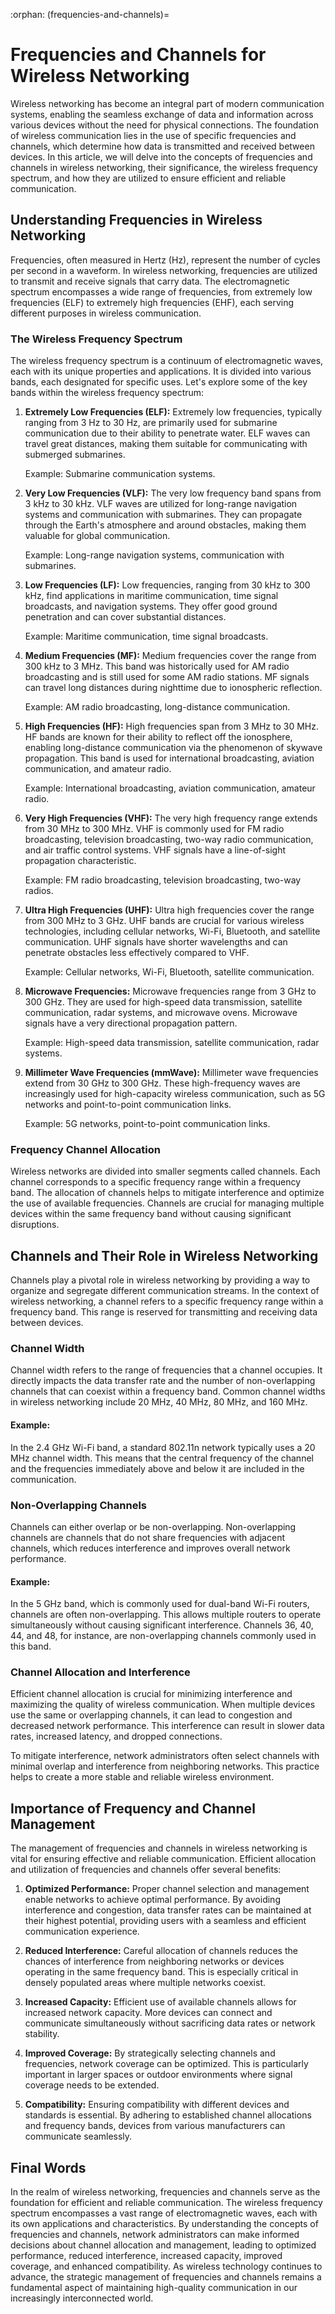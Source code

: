:orphan:
(frequencies-and-channels)=

# Frequencies and Channels for Wireless Networking

Wireless networking has become an integral part of modern communication systems, enabling the seamless exchange of data and information across various devices without the need for physical connections. The foundation of wireless communication lies in the use of specific frequencies and channels, which determine how data is transmitted and received between devices. In this article, we will delve into the concepts of frequencies and channels in wireless networking, their significance, the wireless frequency spectrum, and how they are utilized to ensure efficient and reliable communication.

## Understanding Frequencies in Wireless Networking

Frequencies, often measured in Hertz (Hz), represent the number of cycles per second in a waveform. In wireless networking, frequencies are utilized to transmit and receive signals that carry data. The electromagnetic spectrum encompasses a wide range of frequencies, from extremely low frequencies (ELF) to extremely high frequencies (EHF), each serving different purposes in wireless communication.

### The Wireless Frequency Spectrum

The wireless frequency spectrum is a continuum of electromagnetic waves, each with its unique properties and applications. It is divided into various bands, each designated for specific uses. Let's explore some of the key bands within the wireless frequency spectrum:

1. **Extremely Low Frequencies (ELF):**
Extremely low frequencies, typically ranging from 3 Hz to 30 Hz, are primarily used for submarine communication due to their ability to penetrate water. ELF waves can travel great distances, making them suitable for communicating with submerged submarines.

    Example: Submarine communication systems.

2. **Very Low Frequencies (VLF):**
The very low frequency band spans from 3 kHz to 30 kHz. VLF waves are utilized for long-range navigation systems and communication with submarines. They can propagate through the Earth's atmosphere and around obstacles, making them valuable for global communication.

    Example: Long-range navigation systems, communication with submarines.

3. **Low Frequencies (LF):**
Low frequencies, ranging from 30 kHz to 300 kHz, find applications in maritime communication, time signal broadcasts, and navigation systems. They offer good ground penetration and can cover substantial distances.

    Example: Maritime communication, time signal broadcasts.

4. **Medium Frequencies (MF):**
Medium frequencies cover the range from 300 kHz to 3 MHz. This band was historically used for AM radio broadcasting and is still used for some AM radio stations. MF signals can travel long distances during nighttime due to ionospheric reflection.

    Example: AM radio broadcasting, long-distance communication.

5. **High Frequencies (HF):**
High frequencies span from 3 MHz to 30 MHz. HF bands are known for their ability to reflect off the ionosphere, enabling long-distance communication via the phenomenon of skywave propagation. This band is used for international broadcasting, aviation communication, and amateur radio.

    Example: International broadcasting, aviation communication, amateur radio.

6. **Very High Frequencies (VHF):**
The very high frequency range extends from 30 MHz to 300 MHz. VHF is commonly used for FM radio broadcasting, television broadcasting, two-way radio communication, and air traffic control systems. VHF signals have a line-of-sight propagation characteristic.

    Example: FM radio broadcasting, television broadcasting, two-way radios.

7. **Ultra High Frequencies (UHF):**
Ultra high frequencies cover the range from 300 MHz to 3 GHz. UHF bands are crucial for various wireless technologies, including cellular networks, Wi-Fi, Bluetooth, and satellite communication. UHF signals have shorter wavelengths and can penetrate obstacles less effectively compared to VHF.

    Example: Cellular networks, Wi-Fi, Bluetooth, satellite communication.

8. **Microwave Frequencies:**
Microwave frequencies range from 3 GHz to 300 GHz. They are used for high-speed data transmission, satellite communication, radar systems, and microwave ovens. Microwave signals have a very directional propagation pattern.

    Example: High-speed data transmission, satellite communication, radar systems.

9. **Millimeter Wave Frequencies (mmWave):**
Millimeter wave frequencies extend from 30 GHz to 300 GHz. These high-frequency waves are increasingly used for high-capacity wireless communication, such as 5G networks and point-to-point communication links.

    Example: 5G networks, point-to-point communication links.

### Frequency Channel Allocation

Wireless networks are divided into smaller segments called channels. Each channel corresponds to a specific frequency range within a frequency band. The allocation of channels helps to mitigate interference and optimize the use of available frequencies. Channels are crucial for managing multiple devices within the same frequency band without causing significant disruptions.

## Channels and Their Role in Wireless Networking

Channels play a pivotal role in wireless networking by providing a way to organize and segregate different communication streams. In the context of wireless networking, a channel refers to a specific frequency range within a frequency band. This range is reserved for transmitting and receiving data between devices.

### Channel Width

Channel width refers to the range of frequencies that a channel occupies. It directly impacts the data transfer rate and the number of non-overlapping channels that can coexist within a frequency band. Common channel widths in wireless networking include 20 MHz, 40 MHz, 80 MHz, and 160 MHz.

#### Example:
In the 2.4 GHz Wi-Fi band, a standard 802.11n network typically uses a 20 MHz channel width. This means that the central frequency of the channel and the frequencies immediately above and below it are included in the communication.

### Non-Overlapping Channels

Channels can either overlap or be non-overlapping. Non-overlapping channels are channels that do not share frequencies with adjacent channels, which reduces interference and improves overall network performance.

#### Example:
In the 5 GHz band, which is commonly used for dual-band Wi-Fi routers, channels are often non-overlapping. This allows multiple routers to operate simultaneously without causing significant interference. Channels 36, 40, 44, and 48, for instance, are non-overlapping channels commonly used in this band.

### Channel Allocation and Interference

Efficient channel allocation is crucial for minimizing interference and maximizing the quality of wireless communication. When multiple devices use the same or overlapping channels, it can lead to congestion and decreased network performance. This interference can result in slower data rates, increased latency, and dropped connections.

To mitigate interference, network administrators often select channels with minimal overlap and interference from neighboring networks. This practice helps to create a more stable and reliable wireless environment.

## Importance of Frequency and Channel Management

The management of frequencies and channels in wireless networking is vital for ensuring effective and reliable communication. Efficient allocation and utilization of frequencies and channels offer several benefits:

1. **Optimized Performance:** Proper channel selection and management enable networks to achieve optimal performance. By avoiding interference and congestion, data transfer rates can be maintained at their highest potential, providing users with a seamless and efficient communication experience.

2. **Reduced Interference:** Careful allocation of channels reduces the chances of interference from neighboring networks or devices operating in the same frequency band. This is especially critical in densely populated areas where multiple networks coexist.

3. **Increased Capacity:** Efficient use of available channels allows for increased network capacity. More devices can connect and communicate simultaneously without sacrificing data rates or network stability.

4. **Improved Coverage:** By strategically selecting channels and frequencies, network coverage can be optimized. This is particularly important in larger spaces or outdoor environments where signal coverage needs to be extended.

5. **Compatibility:** Ensuring compatibility with different devices and standards is essential. By adhering to established channel allocations and frequency bands, devices from various manufacturers can communicate seamlessly.

## Final Words

In the realm of wireless networking, frequencies and channels serve as the foundation for efficient and reliable communication. The wireless frequency spectrum encompasses a vast range of electromagnetic waves, each with its own applications and characteristics. By understanding the concepts of frequencies and channels, network administrators can make informed decisions about channel allocation and management, leading to optimized performance, reduced interference, increased capacity, improved coverage, and enhanced compatibility. As wireless technology continues to advance, the strategic management of frequencies and channels remains a fundamental aspect of maintaining high-quality communication in our increasingly interconnected world.
